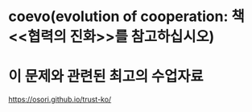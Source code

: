 # coevo(evolution of cooperation: 책 <<협력의 진화>>를 참고하십시오)

# 이 문제와 관련된 최고의 수업자료
https://osori.github.io/trust-ko/
